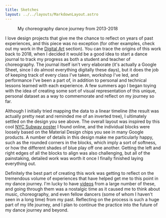 ```yaml
---
title: Sketches
layout: ../../layouts/MarkdownLayout.astro
---
```


<figure>
    <img src="/assets/creative/dance_journey_2400.png"
            srcset="/assets/creative/dance_journey_400.png 400w, /assets/creative/dance_journey_800.png 800w, /assets/creative/dance_journey_1000.png 1000w, /assets/creative/dance_journey_2000.png 2000w, /assets/creative/dance_journey_2400.png 2400w"
            sizes="(min-width: 1024px) 772px, (min-width: 600px) 70vw, 75vw"
            alt="">
    <figcaption>My choreography dance journey from 2013-2018</figcaption>
</figure>

I love design projects that give me the chance to reflect on years of past experiences, and this piece was no exception (for other examples, check out my work in the [Digital Art](/creative/digital_art) section). You can trace the origins of this work back to 2018, when I decided it would be a good idea to start a dance journal to track my progress as both a student and teacher of choreography. The journal itself isn't very elaborate (it's actually a Google Sheet, since I do almost everything digitally these days), but it does the job of keeping track of every class I've taken, workshop I've led, and performance I've been a part of, in addition to personal and technical lessons learned with each experience. A few summers ago I began toying with the idea of creating some sort of visual representation of this unique, personal dataset as a way to commemorate and reflect on my journey so far.

Although I initially tried mapping the data to a linear timeline (the result was actually pretty neat and reminded me of an inverted tree), I ultimately settled on the design you see above. The overall layout was inspired by this cool [NYC Subway poster](https://www.kickstarter.com/projects/nycsubway/the-new-york-city-subway-468-stations-1-poster) I found online, and the individual blocks were loosely based on the Material Design chips you see in many Google products. A number of details in this design make me particularly happy, such as the rounded corners in the blocks, which imply a sort of softness, or how the different shades of blue play off one another. Getting the left and right edges of all the blocks to align was also challenging, but all of the painstaking, detailed work was worth it once I finally finished laying everything out.

Definitely the best part of creating this work was getting to reflect on the tremendous volume of experiences that have helped get me to this point in my dance journey. I'm lucky to have [videos](/dancer/choreo) from a large number of these, and going through them was a nostalgic time as it caused me to think about music, choreography, and even fellow dancers (some of whom I haven't seen in a long time) from my past. Reflecting on the process is such a huge part of my life journey, and I plan to continue the practice into the future of my dance journey and beyond.
